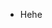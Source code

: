 - Hehe

<!---
4ngylo/4ngylo is a ✨ special ✨ repository because its `README.md` (this file) appears on your GitHub profile.
You can click the Preview link to take a look at your changes.
--->
